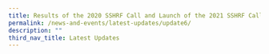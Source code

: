 ```yaml
---
title: Results of the 2020 SSHRF Call and Launch of the 2021 SSHRF Call
permalink: /news-and-events/latest-updates/update6/
description: ""
third_nav_title: Latest Updates
---
```


